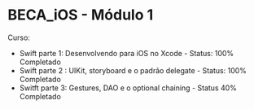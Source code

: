 # BECA_iOS - Módulo 1 

Curso:
- Swift parte 1: Desenvolvendo para iOS no Xcode - Status: 100% Completado
- Swift parte 2 : UIKit, storyboard e o padrão delegate - Status: 100% Completado
- Switft parte 3: Gestures, DAO  e o optional chaining - Status 40% Completado
